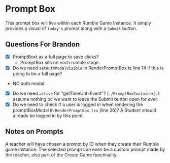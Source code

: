 # Prompt Box

This prompt box will live within each Rumble Game Instance.
It simply provides a visual of `today's` prompt along with a `Submit` button.

## Questions For Brandon

- [x] PromptBoxt as a full page to save clicks?
  - PromptBox sits on each rumble stage.
- [x] Do we need `setAuthModalVisible` in RenderPromptBox.ts line 14 if this is going to be a full page?
- NO auth modal.
- [x] Do we need `active` for "getTimeUntilEvent"? (`./PromptBoxContainer`). I assume nothing bc we want to leave the Submit button open for ever.
- [x] Do we need to check if a user is logged in when rendering the promptBoxModal in `RenderPromptBox.tsx` (line 26)? A Student should already be logged in by this point.

## Notes on Prompts

A teacher will have chosen a prompt by ID when they create their Rumble game instance. The selected prompt can even be a custom prompt made by the teacher, also part of the Create Game functinality.
